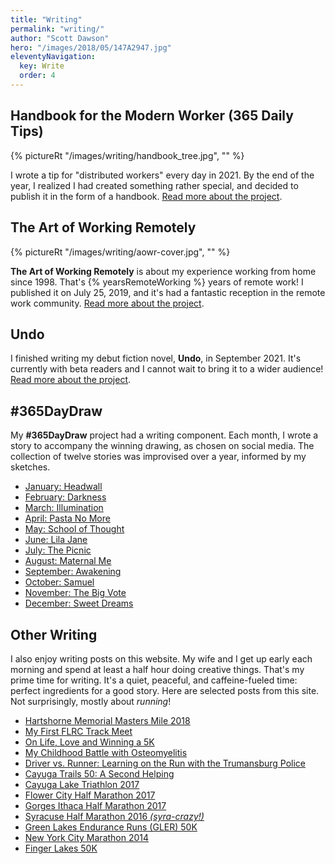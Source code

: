 ```yaml
---
title: "Writing"
permalink: "writing/"
author: "Scott Dawson"
hero: "/images/2018/05/147A2947.jpg"
eleventyNavigation:
  key: Write
  order: 4
---
```


## Handbook for the Modern Worker (365 Daily Tips)

{% pictureRt "/images/writing/handbook_tree.jpg", "" %}

I wrote a tip for "distributed workers" every day in 2021. By the end of the year, I realized I had created something rather special, and decided to publish it in the form of a handbook.
[Read more about the project](/writing/handbook/).

## The Art of Working Remotely

{% pictureRt "/images/writing/aowr-cover.jpg", "" %}

**The Art of Working Remotely** is about my experience working from home since 1998. That's {% yearsRemoteWorking %} years of remote work! I published it on July 25, 2019, and it's had a fantastic reception in the remote work community.
[Read more about the project](/writing/aowr/).

## Undo

I finished writing my debut fiction novel, **Undo**, in September 2021. It's currently with beta readers and I cannot wait to bring it to a wider audience!
[Read more about the project](/writing/undo/).

## #365DayDraw

My **#365DayDraw** project had a writing component. Each month, I wrote a story to accompany the winning drawing, as chosen on social media. The collection of twelve stories was improvised over a year, informed by my sketches.

- [January: Headwall](https://365daydraw.netlify.app/1/story)
- [February: Darkness](https://365daydraw.netlify.app/2/story)
- [March: Illumination](https://365daydraw.netlify.app/3/story)
- [April: Pasta No More](https://365daydraw.netlify.app/4/story)
- [May: School of Thought](https://365daydraw.netlify.app/5/story)
- [June: Lila Jane](https://365daydraw.netlify.app/6/story)
- [July: The Picnic](https://365daydraw.netlify.app/7/story)
- [August: Maternal Me](https://365daydraw.netlify.app/8/story)
- [September: Awakening](https://365daydraw.netlify.app/9/story)
- [October: Samuel](https://365daydraw.netlify.app/10/story)
- [November: The Big Vote](https://365daydraw.netlify.app/11/story)
- [December: Sweet Dreams](https://365daydraw.netlify.app/12/story)

## Other Writing

I also enjoy writing posts on this website. My wife and I get up early each morning and spend at least a half hour doing creative things. That's my prime time for writing. It's a quiet, peaceful, and caffeine-fueled time: perfect ingredients for a good story. Here are selected posts from this site. Not surprisingly, mostly about _running_!

- [Hartshorne Memorial Masters Mile 2018](/hartshorne-memorial-masters-mile-2018/)
- [My First FLRC Track Meet](/first-flrc-track-meet/)
- [On Life, Love and Winning a 5K](/life-love-winning-chris-bond-5k/)
- [My Childhood Battle with Osteomyelitis](/my-childhood-battle-with-osteomyelitis/)
- [Driver vs. Runner: Learning on the Run with the Trumansburg Police](/driver-vs-runner-learning-on-the-run-with-the-trumansburg-police/)
- [Cayuga Trails 50: A Second Helping](/cayuga-trails-50-2017/)
- [Cayuga Lake Triathlon 2017](/cayuga-lake-triathlon-2017/)
- [Flower City Half Marathon 2017](/flower-city-half-marathon-2017/)
- [Gorges Ithaca Half Marathon 2017](/gorges-ithaca-half-marathon-2017/)
- [Syracuse Half Marathon 2016 _(syra-crazy!)_](/syracuse-half-marathon-2016/)
- [Green Lakes Endurance Runs (GLER) 50K](/green-lakes-endurance-runs-gler-50k-2017/)
- [New York City Marathon 2014](/new-york-city-marathon/)
- [Finger Lakes 50K](/finger-lakes-50k/)
